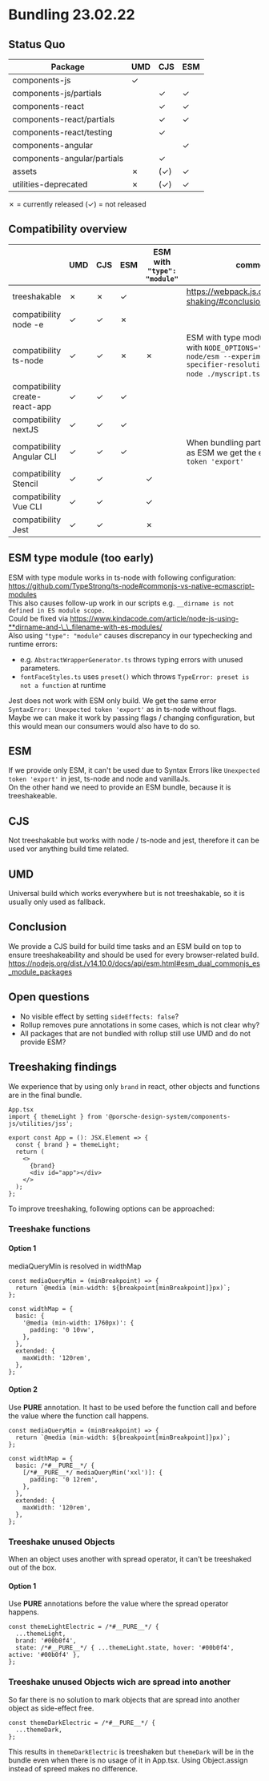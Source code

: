 # Bundling 23.02.22

## Status Quo

| Package                     | UMD | CJS | ESM |
| --------------------------- | --- | --- | --- |
| components-js               | ✓   |     |     |
| components-js/partials      |     | ✓   | ✓   |
| components-react            |     | ✓   | ✓   |
| components-react/partials   |     | ✓   | ✓   |
| components-react/testing    |     | ✓   |     |
| components-angular          |     |     | ✓   |
| components-angular/partials |     | ✓   |     |
| assets                      | ✗   | (✓) | ✓   |
| utilities-deprecated        | ✗   | (✓) | ✓   |

✗ = currently released
(✓) = not released

## Compatibility overview

|                                | UMD | CJS | ESM | ESM with `"type": "module"` | comment |
| ------------------------------ | --- | --- | --- | --------------------------- | ------- |
| treeshakable                   | ✗   | ✗   | ✓   |                             | https://webpack.js.org/guides/tree-shaking/#conclusion
| compatibility node -e          | ✓   | ✓   | ✗   |                             |
| compatibility ts-node          | ✓   | ✓   | ✗   | ✗                           | ESM with type module works only with `NODE_OPTIONS='--loader ts-node/esm --experimental-specifier-resolution=node' ts-node ./myscript.ts`.
| compatibility create-react-app | ✓   | ✓   | ✓   |                             |
| compatibility nextJS           | ✓   | ✓   | ✓   |                             |
| compatibility Angular CLI      | ✓   | ✓   | ✓   |                             | When bundling partial entry point as ESM we get the error `Unexpected token 'export'`
| compatibility Stencil          | ✓   | ✓   |     | ✓                           |
| compatibility Vue CLI          | ✓   | ✓   |     | ✓                           |
| compatibility Jest             | ✓   | ✓   |     | ✗                           |

## ESM type module (too early)

ESM with type module works in ts-node with following configuration: https://github.com/TypeStrong/ts-node#commonjs-vs-native-ecmascript-modules  
This also causes follow-up work in our scripts e.g. `__dirname is not defined in ES module scope.`  
Could be fixed via https://www.kindacode.com/article/node-js-using-**dirname-and-\_\_filename-with-es-modules/  
Also using `"type": "module"` causes discrepancy in our typechecking and runtime errors:

- e.g. `AbstractWrapperGenerator.ts` throws typing errors with unused parameters.
- `fontFaceStyles.ts` uses `preset()` which throws `TypeError: preset is not a function` at runtime

Jest does not work with ESM only build. We get the same error `SyntaxError: Unexpected token 'export'` as in ts-node without flags.  
Maybe we can make it work by passing flags / changing configuration, but this would mean our consumers would also have to do so.

## ESM

If we provide only ESM, it can't be used due to Syntax Errors like `Unexpected token 'export'` in jest, ts-node and node and vanillaJs.  
On the other hand we need to provide an ESM bundle, because it is treeshakeable.

## CJS

Not treeshakable but works with node / ts-node and jest, therefore it can be used vor anything build time related.

## UMD

Universal build which works everywhere but is not treeshakable, so it is usually only used as fallback.

## Conclusion

We provide a CJS build for build time tasks and an ESM build on top to ensure treeshakeability and should be used for every browser-related build.  
https://nodejs.org/dist./v14.10.0/docs/api/esm.html#esm_dual_commonjs_es_module_packages

## Open questions

- No visible effect by setting `sideEffects: false`?
- Rollup removes pure annotations in some cases, which is not clear why?
- All packages that are not bundled with rollup still use UMD and do not provide ESM?

## Treeshaking findings

We experience that by using only `brand` in react, other objects and functions are in the final bundle.

```
App.tsx
import { themeLight } from '@porsche-design-system/components-js/utilities/jss';

export const App = (): JSX.Element => {
  const { brand } = themeLight;
  return (
    <>
      {brand}
      <div id="app"></div>
    </>
  );
};
```

To improve treeshaking, following options can be approached:

### Treeshake functions

#### Option 1
mediaQueryMin is resolved in widthMap

```
const mediaQueryMin = (minBreakpoint) => {
  return `@media (min-width: ${breakpoint[minBreakpoint]}px)`;
};

const widthMap = {
  basic: {
    '@media (min-width: 1760px)': {
      padding: '0 10vw',
    },
  },
  extended: {
    maxWidth: '120rem',
  },
};
```

#### Option 2
Use __PURE__ annotation. It hast to be used before the function call and before the value where the function call happens.

```
const mediaQueryMin = (minBreakpoint) => {
  return `@media (min-width: ${breakpoint[minBreakpoint]}px)`;
};

const widthMap = {
  basic: /*#__PURE__*/ {
    [/*#__PURE__*/ mediaQueryMin('xxl')]: {
      padding: '0 12rem',
    },
  },
  extended: {
    maxWidth: '120rem',
  },
};
```

### Treeshake unused Objects
When an object uses another with spread operator, it can't be treeshaked out of the box.

#### Option 1
Use __PURE__ annotations before the value where the spread operator happens.

```
const themeLightElectric = /*#__PURE__*/ {
  ...themeLight,
  brand: '#00b0f4',
  state: /*#__PURE__*/ { ...themeLight.state, hover: '#00b0f4', active: '#00b0f4' },
};
```

### Treeshake unused Objects wich are spread into another
So far there is no solution to mark objects that are spread into another object as side-effect free.

```
const themeDarkElectric = /*#__PURE__*/ {
  ...themeDark,
};
```

This results in `themeDarkElectric` is treeshaken but `themeDark` will be in the bundle even when there is no usage of it in App.tsx.
Using Object.assign instead of spreed makes no difference.


